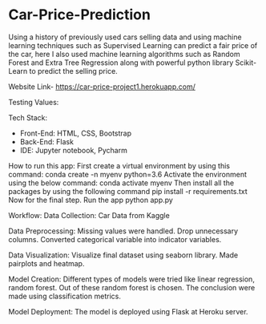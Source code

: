 # Car-Price-Prediction

Using a history of previously used cars selling data and using machine learning techniques such as Supervised Learning can predict a fair price of the car, here I also used machine learning algorithms such as Random Forest and Extra Tree Regression along with powerful python library Scikit-Learn to predict the selling price.

Website Link- https://car-price-project1.herokuapp.com/

Testing Values:

Tech Stack:
* Front-End: HTML, CSS, Bootstrap
* Back-End: Flask
* IDE: Jupyter notebook, Pycharm

How to run this app:
First create a virtual environment by using this command:
conda create -n myenv python=3.6
Activate the environment using the below command:
conda activate myenv
Then install all the packages by using the following command
pip install -r requirements.txt
Now for the final step. Run the app
python app.py

Workflow:
Data Collection:
Car Data from Kaggle

Data Preprocessing:
Missing values were handled.
Drop unnecessary columns.
Converted categorical variable into indicator variables.

Data Visualization:
Visualize final dataset using seaborn library.
Made pairplots and heatmap.

Model Creation:
Different types of models were tried like linear regression, random forest.
Out of these random forest is chosen.
The conclusion were made using classification metrics.

Model Deployment:
The model is deployed using Flask at Heroku server.
